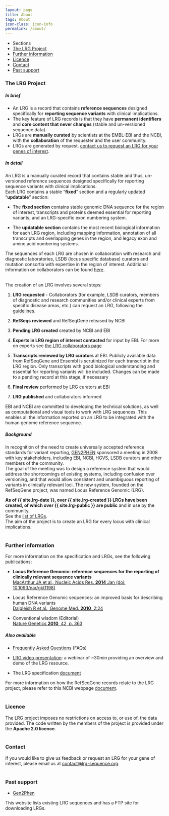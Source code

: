 ```yaml
---
layout: page
title: About
tags: About
icon-class: icon-info
permalink: /about/
---
```


<!-- Table of content -->
<div class="clearfix page_menu">
  <ul class="sections_list">
    <li class="icon-next-page smaller-icon close-icon-2 lrg_blue section_title">
      <span class="lrg_dark bold_font">Sections</span>
    </li>
    <li><a href="#the-lrg-project">The LRG Project</a></li>
    <li><a href="#further-information">Further information</a></li>
    <li><a href="#licence">Licence</a></li>
    <li><a href="#contact">Contact</a></li>
    <li><a href="#past-support">Past support</a></li>
  </ul>  
</div>


### The LRG Project

##### In brief

* An LRG is a record that contains **reference sequences** designed specifically for **reporting sequence variants** with clinical implications.  
* The key feature of LRG records is that they have **permanent identifiers** and **core content that never changes** (stable and un-versioned sequence data).
* LRGs are **manually curated** by scientists at the EMBL-EBI and the NCBI, with the **collaboration** of the requester and the user community.
* LRGs are generated by request. [contact us to request an LRG for your genes of interest](/lrg-request/).  
  
  
##### In detail

An LRG is a manually curated record that contains stable and thus, un-versioned reference sequences designed specifically for reporting sequence variants with clinical implications.  
Each LRG contains a stable “**fixed**” section and a regularly updated “**updatable**” section:  

* The **fixed section** contains stable genomic DNA sequence for the region of interest, transcripts and proteins deemed essential for reporting variants, and an LRG-specific exon numbering system.  

* The **updatable section** contains the most recent biological information for each LRG region, including mapping information, annotation of all transcripts and overlapping genes in the region, and legacy exon and amino acid numbering systems.  

The sequences of each LRG are chosen in collaboration with research and diagnostic laboratories, LSDB (locus specific database) curators and mutation consortia with expertise in the region of interest. Additional information on collaborators can be found [here](http://lrg-sequence.org/lrg-collaborators).  

<br />
The creation of an LRG involves several steps:  

1. **LRG requested** - Collaborators (for example, LSDB curators, members of diagnostic and research communities and/or clinical experts from specific disease areas, etc.) can request an LRG, following the [guidelines](http://www.lrg-sequence.org/lrg-request).

2. **RefSeqs reviewed** and RefSeqGene released by NCBI

3. **Pending LRG created** created by NCBI and EBI

4. **Experts in LRG region of interest contacted** for input by EBI. For more on experts see [the LRG collaborators page](http://lrg-sequence.org/lrg-collaborators)

5. **Transcripts reviewed by LRG curators** at EBI. Publicly available data from RefSeqGene and Ensembl is scrutinized for each transcript in the LRG region. Only transcripts with good biological understanding and essential for reporting variants will be included. Changes can be made to a pending record at this stage, if necessary

6. **Final review** performed by LRG curators at EBI

7. **LRG published** and collaborators informed  


EBI and NCBI are committed to developing the technical solutions, as well as computational and visual tools to work with LRG sequences. This enables all the information reported on an LRG to be integrated with the human genome reference sequence.  

  
##### Background  

In recognition of the need to create universally accepted reference standards for variant reporting, [GEN2PHEN](http://www.gen2phen.org) sponsored a meeting in 2008 with key stakeholders, including EBI, NCBI, HGVS, LSDB curators and other members of the community.  
The goal of the meeting was to design a reference system that would address the shortcomings of existing systems, including confusion over versioning, and that would allow consistent and unambiguous reporting of variants in clinically relevant loci. The new system, founded on the RefSeqGene project, was named Locus Reference Genomic (LRG).  

**As of {{ site.lrg-date }}, over {{ site.lrg-created }} LRGs have been created, of which over {{ site.lrg-public }} are public** and in use by the community.  
See the [list of LRGs](/search/?query=*).  
The aim of the project is to create an LRG for every locus with clinical implications.  
<br />  


### Further information

For more information on the specification and LRGs, see the following publications:

- **Locus Reference Genomic: reference sequences for the reporting of clinically relevant sequence variants**  
[MacArthur JA et al., Nucleic Acids Res. **2014** Jan (doi: 10.1093/nar/gkt1198)](http://dx.doi.org/10.1093/nar/gkt1198)

- Locus Reference Genomic sequences: an improved basis for describing human DNA variants  
[Dalgleish R et al., Genome Med. **2010**, 2:24](http://genomemedicine.com/content/2/4/24/)

- Conventional wisdom (Editorial)  
[Nature Genetics **2010**, 42, p. 363](http://www.nature.com/ng/journal/v42/n5/abs/ng0510-363.html)


##### Also available

- [Frequently Asked Questions](/faq) (FAQs)

- [LRG video presentation](http://www.ebi.ac.uk/training/online/course/locus-reference-genomic-lrg-resource-webinar): a webinar of ~30min providing an overview and demo of the LRG resource.

- The LRG specification [document](ftp://ftp.ebi.ac.uk/pub/databases/lrgex/docs/LRG.pdf)

For more information on how the RefSeqGene records relate to the LRG project, please refer to this NCBI webpage [document](http://www.ncbi.nlm.nih.gov/refseq/rsg/lrg/).  
<br />

 
### Licence

The LRG project imposes no restrictions on access to, or use of, the data provided. The code written by the members of the project is provided under the **Apache 2.0 licence**.  
<br />

  
### Contact

If you would like to give us feedback or request an LRG for your gene of interest, please email us at <a class="bold_font" href="mailto:contact@lrg-sequence.org">contact@lrg-sequence.org</a>.  
<br />
  
### Past support

- [Gen2Phen](http://www.gen2phen.org/)  



This website lists existing LRG sequences and has a FTP site for downloading LRGs.  



